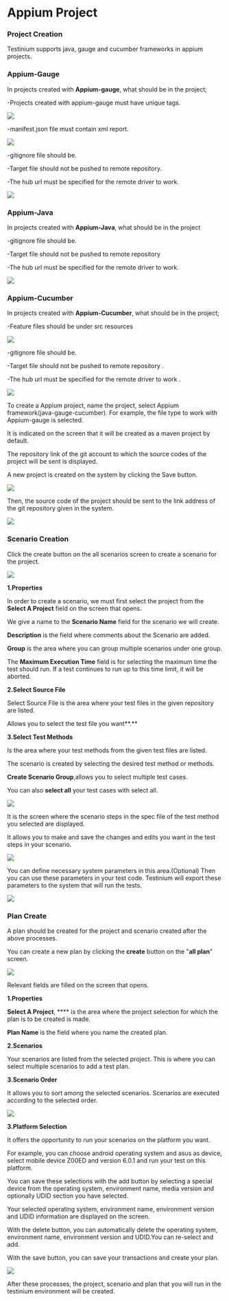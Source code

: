 # Appium Project

### **Project Creation**

Testinium supports java, gauge and cucumber frameworks in appium projects.

### **Appium-Gauge**

In projects created with **Appium-gauge**, what should be in the project;

\-Projects created with appium-gauge must have unique tags.

![](<../.gitbook/assets/image (33).png>)

\-manifest.json file must contain xml report.

![](<../.gitbook/assets/image (21).png>)

\-gitignore file should be.

\-Target file should not be pushed to remote repository.

\-The hub url must be specified for the remote driver to work.

![](<../.gitbook/assets/image (62).png>)

### **Appium-Java**

In projects created with **Appium-Java**, what should be in the project

\-gitignore file should be.

\-Target file should not be pushed to remote repository

\-The hub url must be specified for the remote driver to work.

![](<../.gitbook/assets/image (27).png>)

### **Appium-Cucumber**

In projects created with **Appium-Cucumber**, what should be in the project;

\-Feature files should be under src resources

![](../.gitbook/assets/image.png)

\-gitignore file should be.

\-Target file should not be pushed to remote repository .

\-The hub url must be specified for the remote driver to work .

![](<../.gitbook/assets/image (59).png>)

To create a Appium project, name the project, select Appium framework(java-gauge-cucumber). For example, the file type to work with Appium-gauge is selected.

It is indicated on the screen that it will be created as a maven project by default.

The repository link of the git account to which the source codes of the project will be sent is displayed.

A new project is created on the system by clicking the Save button.

![](../.gitbook/assets/kitaapppppp.jpg)

Then, the source code of the project should be sent to the link address of the git repository given in the system.

![](../.gitbook/assets/eeee.jpg)

### Scenario Creation

Click the create button on the all scenarios screen to create a scenario for the project.

![](<../.gitbook/assets/image (11).png>)

**1.Properties**

In order to create a scenario, we must first select the project from the **Select A Project** field on the screen that opens.

We give a name to the **Scenario Name** field for the scenario we will create.

&#x20;**Description** is the field where comments about the Scenario are added.

**Group** is the area where you can group multiple scenarios under one group.

The **Maximum Execution Time** field is for selecting the maximum time the test should run. If a test continues to run up to this time limit, it will be aborted.

**2.Select Source File**

Select Source File is the area where your test files in the given repository are listed.

Allows you to select the test file you want**.**

**3.Select Test Methods**

Is the area where your test methods from the given test files are listed.

The scenario is created by selecting the desired test method or methods.

**Create Scenario Group**,allows you to select multiple test cases.

You can also **select all** your test cases with select all.

![](<../.gitbook/assets/image (64).png>)

It is the screen where the scenario steps in the spec file of the test method you selected are displayed.

It allows you to make and save the changes and edits you want in the test steps in your scenario.

![](<../.gitbook/assets/image (41).png>)

You can define necessary system parameters in this area.(Optional) Then you can use these parameters in your test code. Testinium will export these parameters to the system that will run the tests.

![](<../.gitbook/assets/image (63).png>)

### Plan Create

A plan should be created for the project and scenario created after the above processes.

You can create a new plan by clicking the **create** button on the "**all plan**" screen.

![](<../.gitbook/assets/image (35).png>)

Relevant fields are filled on the screen that opens.

**1.Properties**

**Select A Project**, **** is the area where the project selection for which the plan is to be created is made.

**Plan Name** is the field where you name the created plan.

**2.Scenarios**

Your scenarios are listed from the selected project. This is where you can select multiple scenarios to add a test plan.

**3.Scenario Order**

It allows you to sort among the selected scenarios. Scenarios are executed according to the selected order.

![](<../.gitbook/assets/image (66).png>)

**3.Platform Selection**

It offers the opportunity to run your scenarios on the platform you want.

For example, you can choose android operating system and asus as device, select mobile device Z00ED and version 6.0.1 and run your test on this platform.

You can save these selections with the add button by selecting a special device from the operating system, environment name, media version and optionally UDID section you have selected.

Your selected operating system, environment name, environment version and UDID information are displayed on the screen.

With the delete button, you can automatically delete the operating system, environment name, environment version and UDID.You can re-select and add.

With the save button, you can save your transactions and create your plan.

![](<../.gitbook/assets/image (61).png>)

After these processes, the project, scenario and plan that you will run in the testinium environment will be created.
